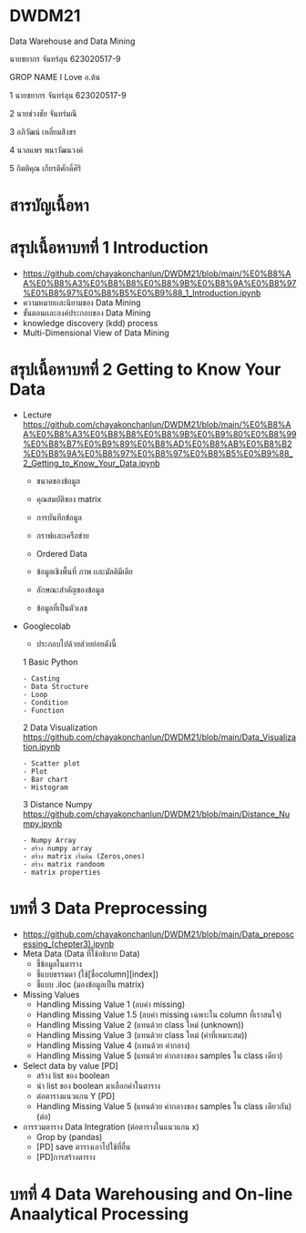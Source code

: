 # DWDM21
Data Warehouse and Data Mining

นายชยากร จันทร์ลุน 623020517-9

GROP NAME I Love อ.ต้น

1 นายชยากร จันทร์ลุน 623020517-9

2 นายช่วงชัย จันทร์มณี

3 อภิวัฒน์ เหลี่ยมสิงขร

4 นวลแพร พนาวัฒนวงค์

5 กิตติคุณ เกียรติศักดิ์ศิริ

# สารบัญเนื้อหา

# สรุปเนื้อหาบทที่ 1 Introduction
- https://github.com/chayakonchanlun/DWDM21/blob/main/%E0%B8%AA%E0%B8%A3%E0%B8%B8%E0%B8%9B%E0%B8%9A%E0%B8%97%E0%B8%97%E0%B8%B5%E0%B9%88_1_Introduction.ipynb
- ความหมายเเละนิยามของ Data Mining
- ขั้นตอนเเละองค์ประกอบของ Data Mining
- knowledge discovery (kdd) process
- Multi-Dimensional View of Data Mining


# สรุปเนื้อหาบทที่ 2 Getting to Know Your Data
- Lecture
https://github.com/chayakonchanlun/DWDM21/blob/main/%E0%B8%AA%E0%B8%A3%E0%B8%B8%E0%B8%9B%E0%B9%80%E0%B8%99%E0%B8%B7%E0%B9%89%E0%B8%AD%E0%B8%AB%E0%B8%B2%E0%B8%9A%E0%B8%97%E0%B8%97%E0%B8%B5%E0%B9%88_2_Getting_to_Know_Your_Data.ipynb

    - ขนาดของข้อมูล
    
    - คุณสมบัติของ matrix
    
    - การบันทึกข้อมูล
    
    - กราฟเเละเครือข่าย
    
    - Ordered Data
    
    - ข้อมูลเชิงพื้นที่ ภาพ เเละมัลติมีเดีย
    
    - ลักษณะสำคัญของข้อมูล
    
    - ข้อมูลที่เป็นตัวเลข
    
- Googlecolab

    - ประกอบไปด้วยส่วยย่อยดังนี้ 


    1 Basic Python 
    
      - Casting
      - Data Structure
      - Loop
      - Condition
      - Function


     2 Data Visualization https://github.com/chayakonchanlun/DWDM21/blob/main/Data_Visualization.ipynb
     
      - Scatter plot
      - Plot
      - Bar chart
      - Histogram


     3 Distance Numpy https://github.com/chayakonchanlun/DWDM21/blob/main/Distance_Numpy.ipynb
     
      - Numpy Array
      - สร้าง numpy array
      - สร้าง matrix เริ่มต้น (Zeros,ones)
      - สร้าง matrix randoom
      - matrix properties


# บทที่ 3 Data Preprocessing 
- https://github.com/chayakonchanlun/DWDM21/blob/main/Data_preposcessing_(chepter3).ipynb
- Meta Data (Data ที่ใช้อธิบาย Data)
  - ชี้ข้อมูลในตาราง
  - ชี้แบบธรรมดา (ใช้[ชื่อcolumn][index])
  - ชี้แบบ .iloc (มองข้อมูลเป็น matrix)
- Missing Values
  - Handling Missing Value 1 (ลบค่า missing)
  - Handling Missing Value 1.5 (ลบค่า missing เฉพาะใน column ที่เราสนใจ)
  - Handling Missing Value 2 (แทนด้วย class ใหม่ (unknown))
  - Handling Missing Value 3 (แทนด้วย class ใหม่ (ค่าที่เหมาะสม))
  - Handling Missing Value 4 (เเทนด้วย ค่ากลาง)
  - Handling Missing Value 5 (แทนด้วย ค่ากลางของ samples ใน class เดียว)
- Select data by value [PD]
  - สร้าง list ของ boolean
  - นำ list ของ boolean มาเลือกค่าในตาราง
  - ต่อตารางแนวแกน Y [PD]
  - Handling Missing Value 5 (แทนด้วย ค่ากลางของ samples ใน class เดียวกัน) (ต่อ)
- การรวมตาราง Data Integration (ต่อตารางในแนวแกน x)
  - Grop by (pandas)
  - [PD] save ตารางเอาไปใช้ที่อื่น
  - [PD]การสร้างตาราง

# บทที่ 4 Data Warehousing and On-line Anaalytical Processing
